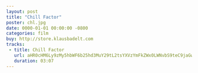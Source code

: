 ```yaml
---
layout: post
title: "Chill Factor"
poster: chl.jpg
date: 0000-01-01 00:00:00 -0800
categories: film
buy: http://store.klausbadelt.com
tracks:
 - title: Chill Factor
   url: aHR0cHM6Ly9zMy5hbWF6b25hd3MuY29tL2tsYXVzYmFkZWx0LWNvbS9teC9jaGwvQ2hpbGwgRmFjdG9yLm1wMw==
   duration: 03:07
---
```

